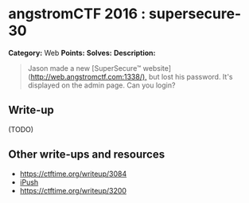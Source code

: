 # angstromCTF 2016 : supersecure-30

**Category:** Web
**Points:**
**Solves:**
**Description:**

> Jason made a new [SuperSecure™ website](<http://web.angstromctf.com:1338/),> but lost his password. It's displayed on the admin page. Can you login?
>


## Write-up

(TODO)

## Other write-ups and resources

* https://ctftime.org/writeup/3084
* [iPush](http://ipushino.blogspot.com/2016/04/angstromctf2016-supersecure-web-30.html)
* https://ctftime.org/writeup/3200
